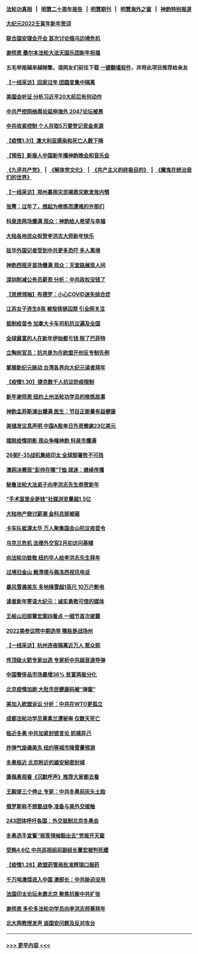 #### [法轮功真相](https://github.com/gfw-breaker/truth/blob/master/README.md?t=0) &nbsp;&nbsp;|&nbsp;&nbsp; [明慧二十周年报告](https://github.com/gfw-breaker/mh-reports/blob/master/README.md?t=0) &nbsp;&nbsp;|&nbsp;&nbsp;[明慧期刊](https://github.com/gfw-breaker/mh-qikan) &nbsp;&nbsp;|&nbsp;&nbsp; [明慧海外之窗](https://github.com/gfw-breaker/mh-news/blob/master/README.md?t=0) &nbsp;&nbsp;|&nbsp;&nbsp; [神韵特别报道](https://github.com/gfw-breaker/mh-news/blob/master/shenyun.md?t=0)
#### [大纪元2022壬寅年新年贺词](../pages/nf4514/n13526890.md?t=02011300) 
#### [联合国安理会开会 首次讨论俄乌边境危机](../pages/nf4514/n13545040.md?t=02011300) 
#### [谢师恩 墨尔本法轮大法天国乐团新年祝福](../pages/nf4514/n13544667.md?t=02011300) 
#### 五毛举报越来越频繁，请网友们前往下载 [一键翻墙软件](https://github.com/gfw-breaker/ssr-accounts)，并将此项目推荐给亲友
#### [【一线采访】回家过年 团圆变集中隔离](../pages/nf4514/n13545044.md?t=02011300) 
#### [美国会听证 分析习近平20大前后有何动作](../pages/nf4514/n13543629.md?t=02011300) 
#### [中共严控网络舆论延伸海外 2047论坛被黑](../pages/nf4514/n13540605.md?t=02011300) 
#### [中共收紧控制 个人存取5万要登记资金来源](../pages/nf4514/n13544641.md?t=02011300) 
#### [【疫情1.31】澳大利亚感染和死亡人数下降](../pages/nf4514/n13544673.md?t=02011300) 
#### [【预告】新唐人中国新年播神韵晚会和音乐会](../pages/nf4514/n13531336.md?t=02011300) 
#### [《九评共产党》](https://github.com/begood0513/9ping.md/blob/master/README.md) &nbsp;|&nbsp; [《解体党文化》](../../../../jtdwh.md/blob/master/README.md)  &nbsp;|&nbsp; [《共产主义的终极目的》](../../../../gczydzjmd.md/blob/master/README.md) &nbsp;|&nbsp; [《魔鬼在统治我们的世界》](../../../../mgztzwmdsj.md/blob/master/README.md) 
#### [【一线采访】郑州暴雨灾民揭救灾款发放内情](../pages/nf4514/n13544369.md?t=02011300) 
#### [张菁：过年了，想起为修炼而遭难的许那们](../pages/nf4514/n13543871.md?t=02011300) 
#### [科泉连两场爆满 观众：神韵给人希望与幸福](../pages/nf4514/n13544194.md?t=02011300) 
#### [大陆各地民众祝贺李洪志大师新年快乐](../pages/nf4514/n13543740.md?t=02011300) 
#### [驻华外国记者受到中共更多恐吓 多人离境](../pages/nf4514/n13543660.md?t=02011300) 
#### [神韵西班牙首场爆满 观众：天堂路展现人间](../pages/nf4514/n13543796.md?t=02011300) 
#### [深圳削减公务员薪资 分析：中共政权没钱了](../pages/nf4514/n13543554.md?t=02011300) 
#### [【思想领袖】布德罗：小心COVID迷失综合症](../pages/nf4514/n13513654.md?t=02011300) 
#### [江苏女子连生8孩 被拴铁链囚禁 引全网关注](../pages/nf4514/n13543150.md?t=02011300) 
#### [抵制疫苗令 加拿大卡车司机抗议遍及全国](../pages/nf4514/n13543001.md?t=02011300) 
#### [全球最富的人在新年伊始都亏钱 除了巴菲特](../pages/nf4514/n13540195.md?t=02011300) 
#### [立陶宛官员：抗共是为在欧盟开创反专制先例](../pages/nf4514/n13542940.md?t=02011300) 
#### [掌握新纪元脉动 台湾各界向大纪元读者拜年](../pages/nf4514/n13541692.md?t=02011300) 
#### [【疫情1.30】捷克数千人抗议防疫限制](../pages/nf4514/n13541382.md?t=02011300) 
#### [新年谢师恩 纽约上州法轮功学员的修炼故事](../pages/nf4514/n13541652.md?t=02011300) 
#### [神韵孟菲斯演出爆满 医生：节目正能量有益健康](../pages/nf4514/n13541257.md?t=02011300) 
#### [美储发议息声明 中国A股单日外资撤逾23亿美元](../pages/nf4514/n13541571.md?t=02011300) 
#### [摆脱疫情阴影 观众争睹神韵 科泉市爆满](../pages/nf4514/n13541323.md?t=02011300) 
#### [26架F-35战机集结印太 全球部署势不可挡](../pages/nf4514/n13532368.md?t=02011300) 
#### [澳网决赛现“彭帅在哪”T恤 球迷：继续传播](../pages/nf4514/n13540091.md?t=02011300) 
#### [秘鲁法轮大法弟子向李洪志先生恭贺新年](../pages/nf4514/n13540182.md?t=02011300) 
#### [“手术室里全是钱”社媒浏览量超1.5亿](../pages/nf4514/n13540800.md?t=02011300) 
#### [大陆地产掀讨薪潮 金科总部被砸](../pages/nf4514/n13540498.md?t=02011300) 
#### [卡车队抵渥太华 万人聚集国会山抗议疫苗令](../pages/nf4514/n13540167.md?t=02011300) 
#### [乌克兰危机 法德外交官2月初访问基辅](../pages/nf4514/n13540212.md?t=02011300) 
#### [向法轮功致敬 纽约华人给李洪志先生拜年](../pages/nf4514/n13540040.md?t=02011300) 
#### [过境旧金山 赖清德与佩洛西视讯电话](../pages/nf4514/n13540101.md?t=02011300) 
#### [暴风雪袭美东 多地降雪超1英尺 10万户断电](../pages/nf4514/n13540123.md?t=02011300) 
#### [读者新年寄语大纪元：诚实勇敢可信的媒体](../pages/nf4514/n13538080.md?t=02011300) 
#### [王岐山旧部董宏案四看点 一细节首次披露](../pages/nf4514/n13539381.md?t=02011300) 
#### [2022美参议院中期选举 哪些是战场州](../pages/nf4514/n13529886.md?t=02011300) 
#### [【一线采访】杭州连夜隔离近万人 惹众怒](../pages/nf4514/n13538786.md?t=02011300) 
#### [传顶级火箭专家出逃 专家析中共超音速导弹](../pages/nf4514/n13538690.md?t=02011300) 
#### [中国奢侈品市场暴增36% 贫富两极分化](../pages/nf4514/n13538567.md?t=02011300) 
#### [北京疫情加剧 大批市民健康码被“弹窗”](../pages/nf4514/n13538304.md?t=02011300) 
#### [美加入欧盟诉讼 分析：中共在WTO更孤立](../pages/nf4514/n13537575.md?t=02011300) 
#### [成都法轮功学员黄素兰遭秘审 仅数天死亡](../pages/nf4514/n13537458.md?t=02011300) 
#### [临近冬奥 中共加紧封锁言论 抓捕异己](../pages/nf4514/n13535740.md?t=02011300) 
#### [炸弹气旋袭美东 纽约等城市降雪量预测](../pages/nf4514/n13537192.md?t=02011300) 
#### [冬奥临近 北京附近的雄安秘密封城](../pages/nf4514/n13536821.md?t=02011300) 
#### [蓬佩奥观看《沉默呼声》推荐大家都去看](../pages/nf4514/n13536743.md?t=02011300) 
#### [王毅提三个停止 专家：中共冬奥前灰头土脸](../pages/nf4514/n13536255.md?t=02011300) 
#### [俄罗斯称不想要战争 准备与美外交接触](../pages/nf4514/n13536321.md?t=02011300) 
#### [243团体呼吁各国：外交抵制北京冬奥会](../pages/nf4514/n13535956.md?t=02011300) 
#### [冬奥选手宣誓“报答领袖豁出去”党报开天窗](../pages/nf4514/n13535794.md?t=02011300) 
#### [受贿4.6亿 中共巡视组前副组长董宏被判死缓](../pages/nf4514/n13535739.md?t=02011300) 
#### [【疫情1.28】欧盟药管局批准辉瑞口服药](../pages/nf4514/n13535778.md?t=02011300) 
#### [千万吨澳煤进入中国 澳部长：中共胁迫没用](../pages/nf4514/n13534813.md?t=02011300) 
#### [法国印太论坛未邀北京 聚焦抗衡中共扩张](../pages/nf4514/n13535154.md?t=02011300) 
#### [谢师恩 多伦多法轮功学员向李洪志师尊拜年](../pages/nf4514/n13534592.md?t=02011300) 
#### [北大两教授发声 谈国安问题及反对攻台](../pages/nf4514/n13535413.md?t=02011300) 

----
#### [ >>> 更早内容 <<< ](../indexes/nf4514-earlier.md)
